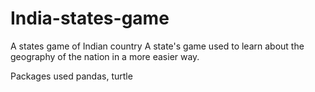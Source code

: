 # India-states-game
A states game of Indian country
A state's game used to learn about the geography of the nation in a more easier way.

Packages used
pandas, turtle
